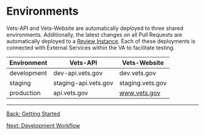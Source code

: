 # Environments

Vets-API and Vets-Website are automatically deployed to three shared environments. Additionally, the latest changes on all Pull Requests are automatically deployed to a [Review Instance](./development-workflow/#review-instances). Each of these deployments is connected with External Services within the VA to facilitate testing.

| Environment | Vets-API | Vets-Website |
| ----------- | -------- | ------------ |
| development | dev-api.vets.gov | dev.vets.gov |
| staging | staging-api.vets.gov | staging.vets.gov |
| production | api.vets.gov | www.vets.gov |

<hr>

[Back: Getting Started](getting-started.md)

[Next: Development Workflow](development-workflow.md)

